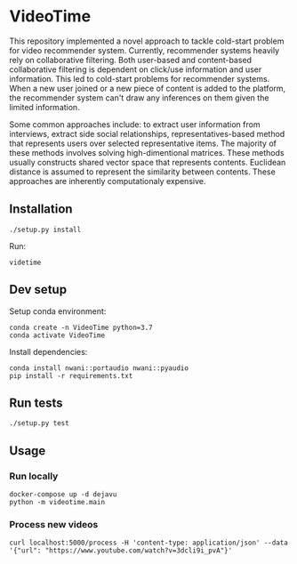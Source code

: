# VideoTime
This repository implemented a novel approach to tackle cold-start problem for video recommender system. Currently, recommender systems heavily rely on collaborative filtering. Both user-based and content-based collaborative filtering is dependent on click/use information and user information. This led to cold-start problems for recommender systems. When a new user joined or a new piece of content is added to the platform, the recommender system can't draw any inferences on them given the limited information.

Some common approaches include: to extract user information from interviews, extract side social relationships, representatives-based method that represents users over selected representative items. The majority of these methods involves solving high-dimentional matrices. These methods usually constructs shared vector space that represents contents. Euclidean distance is assumed to represent the similarity between contents. These approaches are inherently computationaly expensive. 



## Installation

```
./setup.py install
```

Run:

```
videtime
```

## Dev setup

Setup conda environment:
```
conda create -n VideoTime python=3.7
conda activate VideoTime
```

Install dependencies:

```
conda install nwani::portaudio nwani::pyaudio
pip install -r requirements.txt
```

## Run tests

```
./setup.py test
```

## Usage

### Run locally

```
docker-compose up -d dejavu
python -m videotime.main
```

### Process new videos

```
curl localhost:5000/process -H 'content-type: application/json' --data '{"url": "https://www.youtube.com/watch?v=3dcli9i_pvA"}'
```
